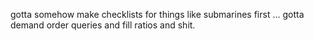 gotta somehow make checklists for things like submarines first ... gotta demand order queries and fill ratios and shit.
